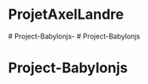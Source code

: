 # ProjetAxelLandre
#   P r o j e c t - B a b y l o n j s -  
 # Project-Babylonjs
# Project-Babylonjs

